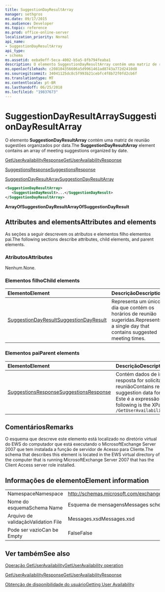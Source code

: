 ```yaml
---
title: SuggestionDayResultArray
manager: sethgros
ms.date: 09/17/2015
ms.audience: Developer
ms.topic: reference
ms.prod: office-online-server
localization_priority: Normal
api_name:
- SuggestionDayResultArray
api_type:
- schema
ms.assetid: eeba9eff-5eca-4002-b5a5-8fb794feaba1
description: O elemento SuggestionDayResultArray contém uma matriz de reunião sugestões organizados por data.
ms.openlocfilehash: c208104356606a5d9961461ad8743a772d2410d8
ms.sourcegitcommit: 34041125dc8c5f993b21cebfc4f8b72f0fd2cb6f
ms.translationtype: MT
ms.contentlocale: pt-BR
ms.lasthandoff: 06/25/2018
ms.locfileid: "19837673"
---
```

# <a name="suggestiondayresultarray"></a><span data-ttu-id="50991-103">SuggestionDayResultArray</span><span class="sxs-lookup"><span data-stu-id="50991-103">SuggestionDayResultArray</span></span>

<span data-ttu-id="50991-104">O elemento **SuggestionDayResultArray** contém uma matriz de reunião sugestões organizados por data.</span><span class="sxs-lookup"><span data-stu-id="50991-104">The **SuggestionDayResultArray** element contains an array of meeting suggestions organized by date.</span></span> 
  
[<span data-ttu-id="50991-105">GetUserAvailabilityResponse</span><span class="sxs-lookup"><span data-stu-id="50991-105">GetUserAvailabilityResponse</span></span>](getuseravailabilityresponse.md)
  
[<span data-ttu-id="50991-106">SuggestionsResponse</span><span class="sxs-lookup"><span data-stu-id="50991-106">SuggestionsResponse</span></span>](suggestionsresponse.md)
  
[<span data-ttu-id="50991-107">SuggestionDayResultArray</span><span class="sxs-lookup"><span data-stu-id="50991-107">SuggestionDayResultArray</span></span>](suggestiondayresultarray.md)
  
```xml
<SuggestionDayResultArray>
   <SuggestionDayResult>...</SuggestionDayResult>
</SuggestionDayResultArray>
```

 <span data-ttu-id="50991-108">**ArrayOfSuggestionDayResult**</span><span class="sxs-lookup"><span data-stu-id="50991-108">**ArrayOfSuggestionDayResult**</span></span>
## <a name="attributes-and-elements"></a><span data-ttu-id="50991-109">Attributes and elements</span><span class="sxs-lookup"><span data-stu-id="50991-109">Attributes and elements</span></span>

<span data-ttu-id="50991-110">As seções a seguir descrevem os atributos e elementos filho elementos pai.</span><span class="sxs-lookup"><span data-stu-id="50991-110">The following sections describe attributes, child elements, and parent elements.</span></span>
  
### <a name="attributes"></a><span data-ttu-id="50991-111">Atributos</span><span class="sxs-lookup"><span data-stu-id="50991-111">Attributes</span></span>

<span data-ttu-id="50991-112">Nenhum.</span><span class="sxs-lookup"><span data-stu-id="50991-112">None.</span></span>
  
### <a name="child-elements"></a><span data-ttu-id="50991-113">Elementos filho</span><span class="sxs-lookup"><span data-stu-id="50991-113">Child elements</span></span>

|<span data-ttu-id="50991-114">**Elemento**</span><span class="sxs-lookup"><span data-stu-id="50991-114">**Element**</span></span>|<span data-ttu-id="50991-115">**Descrição**</span><span class="sxs-lookup"><span data-stu-id="50991-115">**Description**</span></span>|
|:-----|:-----|
|[<span data-ttu-id="50991-116">SuggestionDayResult</span><span class="sxs-lookup"><span data-stu-id="50991-116">SuggestionDayResult</span></span>](suggestiondayresult.md) <br/> |<span data-ttu-id="50991-117">Representa um único dia que contém os horários de reunião sugeridas.</span><span class="sxs-lookup"><span data-stu-id="50991-117">Represents a single day that contains suggested meeting times.</span></span>  <br/> |
   
### <a name="parent-elements"></a><span data-ttu-id="50991-118">Elementos pai</span><span class="sxs-lookup"><span data-stu-id="50991-118">Parent elements</span></span>

|<span data-ttu-id="50991-119">**Elemento**</span><span class="sxs-lookup"><span data-stu-id="50991-119">**Element**</span></span>|<span data-ttu-id="50991-120">**Descrição**</span><span class="sxs-lookup"><span data-stu-id="50991-120">**Description**</span></span>|
|:-----|:-----|
|[<span data-ttu-id="50991-121">SuggestionsResponse</span><span class="sxs-lookup"><span data-stu-id="50991-121">SuggestionsResponse</span></span>](suggestionsresponse.md) <br/> |<span data-ttu-id="50991-122">Contém dados de informações e sugestão de resposta for solicitado sugestões de reunião</span><span class="sxs-lookup"><span data-stu-id="50991-122">Contains response information and suggestion data for requested meeting suggestions</span></span>  <br/> <span data-ttu-id="50991-123">Este é a expressão XPath para esse elemento:</span><span class="sxs-lookup"><span data-stu-id="50991-123">The following is the XPath expression to this element:</span></span>  <br/>  `/GetUserAvailabilityResponse/SuggestionsResponse` <br/> |
   
## <a name="remarks"></a><span data-ttu-id="50991-124">Comentários</span><span class="sxs-lookup"><span data-stu-id="50991-124">Remarks</span></span>

<span data-ttu-id="50991-125">O esquema que descreve este elemento está localizado no diretório virtual do EWS do computador que está executando o MicrosoftExchange Server 2007 que tem instalada a função de servidor de Acesso para Cliente.</span><span class="sxs-lookup"><span data-stu-id="50991-125">The schema that describes this element is located in the EWS virtual directory of the computer that is running MicrosoftExchange Server 2007 that has the Client Access server role installed.</span></span>
  
## <a name="element-information"></a><span data-ttu-id="50991-126">Informações de elemento</span><span class="sxs-lookup"><span data-stu-id="50991-126">Element information</span></span>

|||
|:-----|:-----|
|<span data-ttu-id="50991-127">Namespace</span><span class="sxs-lookup"><span data-stu-id="50991-127">Namespace</span></span>  <br/> |http://schemas.microsoft.com/exchange/services/2006/messages  <br/> |
|<span data-ttu-id="50991-128">Nome do esquema</span><span class="sxs-lookup"><span data-stu-id="50991-128">Schema Name</span></span>  <br/> |<span data-ttu-id="50991-129">Esquema de mensagens</span><span class="sxs-lookup"><span data-stu-id="50991-129">Messages schema</span></span>  <br/> |
|<span data-ttu-id="50991-130">Arquivo de validação</span><span class="sxs-lookup"><span data-stu-id="50991-130">Validation File</span></span>  <br/> |<span data-ttu-id="50991-131">Messages.xsd</span><span class="sxs-lookup"><span data-stu-id="50991-131">Messages.xsd</span></span>  <br/> |
|<span data-ttu-id="50991-132">Pode ser vazio</span><span class="sxs-lookup"><span data-stu-id="50991-132">Can be Empty</span></span>  <br/> |<span data-ttu-id="50991-133">False</span><span class="sxs-lookup"><span data-stu-id="50991-133">False</span></span>  <br/> |
   
## <a name="see-also"></a><span data-ttu-id="50991-134">Ver também</span><span class="sxs-lookup"><span data-stu-id="50991-134">See also</span></span>



[<span data-ttu-id="50991-135">Operação GetUserAvailability</span><span class="sxs-lookup"><span data-stu-id="50991-135">GetUserAvailability operation</span></span>](getuseravailability-operation.md)
  
[<span data-ttu-id="50991-136">GetUserAvailabilityResponse</span><span class="sxs-lookup"><span data-stu-id="50991-136">GetUserAvailabilityResponse</span></span>](getuseravailabilityresponse.md)


[<span data-ttu-id="50991-137">Obtenção de disponibilidade do usuário</span><span class="sxs-lookup"><span data-stu-id="50991-137">Getting User Availability</span></span>](http://msdn.microsoft.com/library/d4133fcb-9b0f-4e6b-aadf-a389da83516a%28Office.15%29.aspx)

